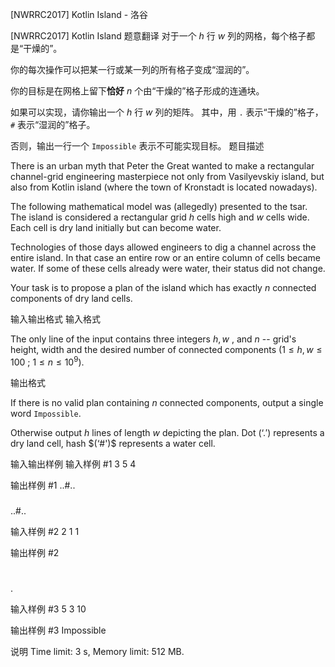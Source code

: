 



[NWRRC2017] Kotlin Island - 洛谷














[NWRRC2017] Kotlin Island
题意翻译
对于一个 $h$ 行 $w$ 列的网格，每个格子都是“干燥的”。

你的每次操作可以把某一行或某一列的所有格子变成“湿润的”。

你的目标是在网格上留下**恰好** $n$ 个由“干燥的”格子形成的连通块。

如果可以实现，请你输出一个 $h$ 行 $w$ 列的矩阵。
其中，用 `.` 表示“干燥的”格子， `#` 表示“湿润的”格子。

否则，输出一行一个 `Impossible` 表示不可能实现目标。
题目描述


There is an urban myth that Peter the Great wanted to make a rectangular channel-grid engineering masterpiece not only from Vasilyevskiy island, but also from Kotlin island (where the town of Kronstadt is located nowadays).

The following mathematical model was (allegedly) presented to the tsar. The island is considered a rectangular grid $h$ cells high and $w$ cells wide. Each cell is dry land initially but can become water.

Technologies of those days allowed engineers to dig a channel across the entire island. In that case an entire row or an entire column of cells became water. If some of these cells already were water, their status did not change.

Your task is to propose a plan of the island which has exactly $n$ connected components of dry land cells.


输入输出格式
输入格式



The only line of the input contains three integers $h , w$ , and $n$ -- grid's height, width and the desired number of connected components $(1 \le h , w \le 100$ ; $1 \le n \le 10^{9}).$


输出格式



If there is no valid plan containing $n$ connected components, output a single word `Impossible`.

Otherwise output $h$ lines of length $w$ depicting the plan. Dot $(‘. ')$ represents a dry land cell, hash $(‘#')$ represents a water cell.


输入输出样例
输入样例 #1
3 5 4

输出样例 #1
..#..
#####
..#..

输入样例 #2
2 1 1

输出样例 #2
#
.

输入样例 #3
5 3 10

输出样例 #3
Impossible

说明
Time limit: 3 s, Memory limit: 512 MB. 








